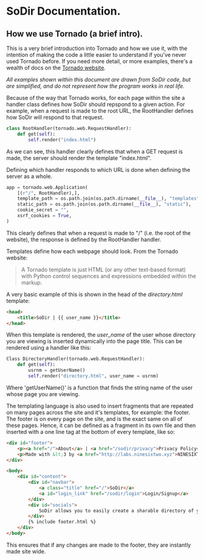 # SoDir Documentation.  

## How we use Tornado (a brief intro).

This is a very brief introduction into Tornado and how we use it, with the intention of making the code a little easier to understand if you've never used Tornado before. If you need more detail, or more examples, there's a wealth of docs on the [Tornado website](http://tornadoweb.org).  

*All examples shown within this document are drawn from SoDir code, but are simplified, and do not represent how the program works in real life.*

Because of the way that Tornado works, for each page within the site a handler class defines how SoDir should repspond to a given action. For example, when a request is made to the root URL, the RootHandler defines how SoDir will respond to that request.

```python
class RootHandler(tornado.web.RequestHandler):
    def get(self):
        self.render("index.html")
```

As we can see, this handler clearly defines that when a GET request is made, the server should render the template "index.html".  

Defining which handler responds to which URL is done when defining the server as a whole.

```python
app = tornado.web.Application(
   	[(r"/", RootHandler),],
    template_path = os.path.join(os.path.dirname(__file__), "templates"),
    static_path = os.path.join(os.path.dirname(__file__), "static"),
    cookie_secret = "",
    xsrf_cookies = True,
)
```

This clearly defines that when a request is made to "/" (i.e. the root of the website), the response is defined by the RootHandler handler.  

Templates define how each webpage should look. From the Tornado website:
>A Tornado template is just HTML (or any other text-based format) with Python control sequences and expressions embedded within the markup.  

A very basic example of this is shown in the head of the *directory.html* template:  

```html
<head>
    <title>SoDir | {{ user_name }}</title>
</head>
```

When this template is rendered, the *user_name* of the user whose directory you are viewing is inserted dynamically into the page title. This can be rendered using a handler like this:  

```python
Class DirectoryHandler(tornado.web.RequestHandler):
    def get(self):
        usrnm = getUserName()
        self.render("directory.html", user_name = usrnm)
```

Where 'getUserName()' is a function that finds the string name of the user whose page you are viewing.  

The templating language is also used to insert fragments that are repeated on many pages across the site and it's templates, for example: the footer. The footer is on every page on the site, and is the exact same on all of these pages. Hence, it can be defined as a fragment in its own file and then inserted with a one line tag at the bottom of every template, like so:  


```html
<div id="footer">
    <p><a href="/">About</a> | <a href="/sodir/privacy">Privacy Policy</a> | <a href="/sodir/terms">Terms and Conditions</a></p>
    <p>Made with &lt;3 by <a href="http://labs.ninesixtwo.xyz">NINESIXTWO</a> in the UK.</p>
</div>
```

```html
<body>
    <div id="content">
        <div id="navbar">
            <a class="title" href="/">SoDir</a>
            <a id="login_link" href="/sodir/login">Login/Signup</a>
        </div>
        <div id="socials">
            SoDir allows you to easily create a sharable directory of your social media accounts.
        </div>
        {% include footer.html %}
    </div>
</body>
```

This ensures that if any changes are made to the footer, they are instantly made site wide.